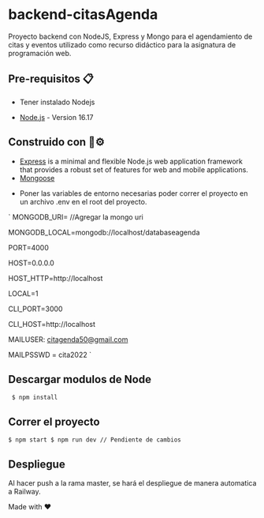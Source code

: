 # backend-citasAgenda

Proyecto backend con NodeJS, Express y Mongo para el agendamiento de citas y eventos utilizado como recurso didáctico para la asignatura de programación web.

## Pre-requisitos 📋

- Tener instalado Nodejs

* [Node.js](https://nodejs.org/en/blog/release/v16.17.0/) - Version 16.17

## Construido con 🔩⚙


* [Express](https://expressjs.com/) is a minimal and flexible Node.js web application framework that provides a robust set of features for web and mobile applications.
* [Mongoose](https://mongoosejs.com/)

- Poner las variables de entorno necesarias poder correr el proyecto en un archivo .env en el root del proyecto.

`
MONGODB_URI= //Agregar la mongo uri

MONGODB_LOCAL=mongodb://localhost/databaseagenda

PORT=4000

HOST=0.0.0.0

HOST_HTTP=http://localhost

LOCAL=1

CLI_PORT=3000

CLI_HOST=http://localhost 

MAILUSER: citagenda50@gmail.com  

MAILPSSWD = cita2022
`
## Descargar modulos de Node

`  $ npm install `

## Correr el proyecto

``
  $ npm start
  $ npm run dev // Pendiente de cambios
``

## Despliegue

Al hacer push a la rama master, se hará el despliegue de manera automatica a Railway.

Made with ❤
